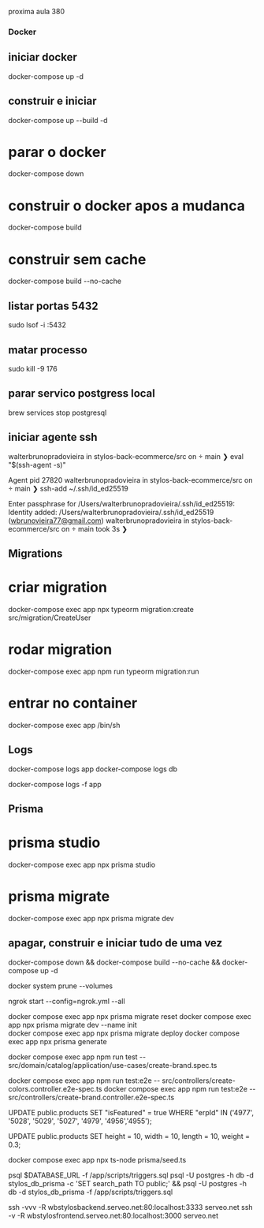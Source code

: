 proxima aula 380

### Docker

## iniciar docker

docker-compose up -d

## construir e iniciar

docker-compose up --build -d

# parar o docker

docker-compose down

# construir o docker apos a mudanca

docker-compose build

# construir sem cache

docker-compose build --no-cache

## listar portas 5432

sudo lsof -i :5432

## matar processo

sudo kill -9 176

## parar servico postgress local

brew services stop postgresql

## iniciar agente ssh

walterbrunopradovieira in stylos-back-ecommerce/src on  main ❯ eval "$(ssh-agent -s)"

Agent pid 27820
walterbrunopradovieira in stylos-back-ecommerce/src on  main ❯ ssh-add ~/.ssh/id_ed25519

Enter passphrase for /Users/walterbrunopradovieira/.ssh/id_ed25519:
Identity added: /Users/walterbrunopradovieira/.ssh/id_ed25519 (wbrunovieira77@gmail.com)
walterbrunopradovieira in stylos-back-ecommerce/src on  main took 3s ❯

## Migrations

# criar migration

docker-compose exec app npx typeorm migration:create src/migration/CreateUser

# rodar migration

docker-compose exec app npm run typeorm migration:run

# entrar no container

docker-compose exec app /bin/sh

## Logs

docker-compose logs app
docker-compose logs db

docker-compose logs -f app

## Prisma

# prisma studio

docker-compose exec app npx prisma studio

# prisma migrate

docker-compose exec app npx prisma migrate dev

## apagar, construir e iniciar tudo de uma vez

docker-compose down && docker-compose build --no-cache && docker-compose up -d

docker system prune --volumes

ngrok start --config=ngrok.yml --all

docker compose exec app npx prisma migrate reset
docker compose exec app npx prisma migrate dev --name init  
docker compose exec app npx prisma migrate deploy
docker compose exec app npx prisma generate

docker compose exec app npm run test -- src/domain/catalog/application/use-cases/create-brand.spec.ts

docker compose exec app npm run test:e2e -- src/controllers/create-colors.controller.e2e-spec.ts
docker compose exec app npm run test:e2e -- src/controllers/create-brand.controller.e2e-spec.ts

UPDATE public.products
SET "isFeatured" = true
WHERE "erpId" IN ('4977', '5028', '5029', '5027', '4979', '4956','4955');

UPDATE public.products
SET height = 10,
width = 10,
length = 10,
weight = 0.3;

docker compose exec app npx ts-node prisma/seed.ts

psql $DATABASE_URL -f /app/scripts/triggers.sql
psql -U postgres -h db -d stylos_db_prisma -c 'SET search_path TO public;' && psql -U postgres -h db -d stylos_db_prisma -f /app/scripts/triggers.sql

ssh -vvv -R wbstylosbackend.serveo.net:80:localhost:3333 serveo.net
ssh -v -R wbstylosfrontend.serveo.net:80:localhost:3000 serveo.net

